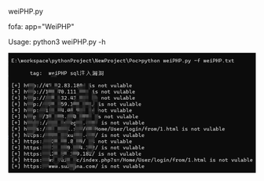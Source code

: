 weiPHP.py

fofa: app="WeiPHP"

Usage:
    python3 weiPHP.py -h

![](https://github.com/adcjsfbj/weiPHP/blob/main/weiPHP.png)
